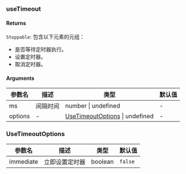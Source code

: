### useTimeout

#### Returns
`Stoppable`: 包含以下元素的元组：
- 是否等待定时器执行。
- 设置定时器。
- 取消定时器。

#### Arguments
|参数名|描述|类型|默认值|
|---|---|---|---|
|ms|间隔时间|number \| undefined |-|
|options|-|[UseTimeoutOptions](#UseTimeoutOptions) \| undefined |-|

### UseTimeoutOptions

|参数名|描述|类型|默认值|
|---|---|---|---|
|immediate|立即设置定时器|boolean |`false`|